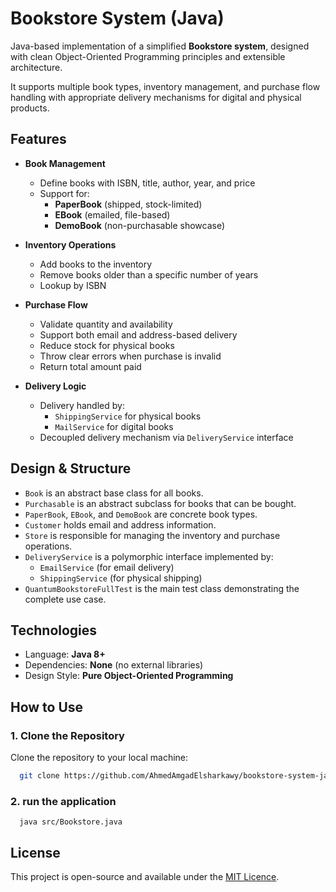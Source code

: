 # Bookstore System (Java)

Java-based implementation of a simplified **Bookstore system**, designed with clean Object-Oriented Programming principles and extensible architecture.

It supports multiple book types, inventory management, and purchase flow handling with appropriate delivery mechanisms for digital and physical products.

## Features

- **Book Management**
  - Define books with ISBN, title, author, year, and price
  - Support for:
    - **PaperBook** (shipped, stock-limited)
    - **EBook** (emailed, file-based)
    - **DemoBook** (non-purchasable showcase)

- **Inventory Operations**
  - Add books to the inventory
  - Remove books older than a specific number of years
  - Lookup by ISBN

- **Purchase Flow**
  - Validate quantity and availability
  - Support both email and address-based delivery
  - Reduce stock for physical books
  - Throw clear errors when purchase is invalid
  - Return total amount paid

- **Delivery Logic**
  - Delivery handled by:
    - `ShippingService` for physical books
    - `MailService` for digital books
  - Decoupled delivery mechanism via `DeliveryService` interface


## Design & Structure

- `Book` is an abstract base class for all books.
- `Purchasable` is an abstract subclass for books that can be bought.
- `PaperBook`, `EBook`, and `DemoBook` are concrete book types.
- `Customer` holds email and address information.
- `Store` is responsible for managing the inventory and purchase operations.
- `DeliveryService` is a polymorphic interface implemented by:
  - `EmailService` (for email delivery)
  - `ShippingService` (for physical shipping)
- `QuantumBookstoreFullTest` is the main test class demonstrating the complete use case.


##  Technologies

- Language: **Java 8+**
- Dependencies: **None** (no external libraries)
- Design Style: **Pure Object-Oriented Programming**

## How to Use

### 1. Clone the Repository

Clone the repository to your local machine:

```bash
  git clone https://github.com/AhmedAmgadElsharkawy/bookstore-system-java.git
```

### 2. run the application

```
  java src/Bookstore.java
```

## License

This project is open-source and available under the [MIT Licence](LICENSE).
